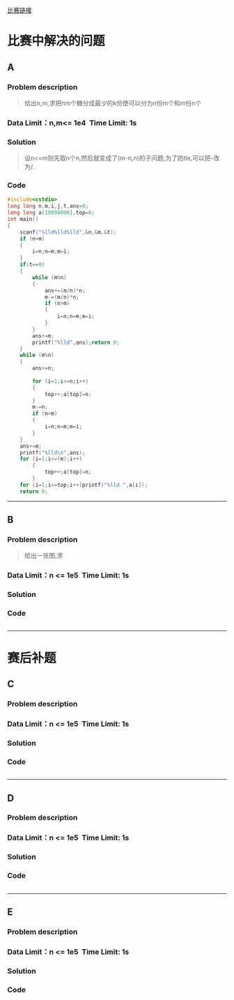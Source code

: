 [比赛链接](http://www.hzxjhs.com:83/contest/775)

# 比赛中解决的问题
## A
### Problem description
>给出n,m,求把nm个糖分成最少的k份使可以分为n份m个和m份n个

### Data Limit：n,m<= 1e4  Time Limit: 1s

### Solution
>设n<=m则先取n个n,然后就变成了(m-n,n)的子问题,为了防tle,可以把-改为/.

### Code
```cpp
#include<cstdio>
long long n,m,i,j,t,ans=0;
long long a[10000000],top=0;
int main()
{
    scanf("%lld%lld%lld",&n,&m,&t);
    if (n>m)
    {
        i=n;n=m;m=i;
    }
    if(t==0)
    {
        while (m%n)
        {
            ans+=(m/n)*n;
            m-=(m/n)*n;
            if (n>m)
            {
                i=n;n=m;m=i;
            }
        }
        ans+=m;
        printf("%lld",ans);return 0;
    }
    while (m%n)
    {
        ans+=n;
         
        for (i=1;i<=n;i++)
        {
            top++;a[top]=n;
        }
        m-=n;
        if (n>m)
        {
            i=n;n=m;m=i;
        }
    }
    ans+=m;
    printf("%lld\n",ans);
    for (i=1;i<=(m);i++)
        {
            top++;a[top]=n;
        }
    for (i=1;i<=top;i++)printf("%lld ",a[i]);
    return 0;
```
*****


## B
### Problem description
>给出一张图,求

### Data Limit：n <= 1e5  Time Limit: 1s
### Solution
> 

### Code
```cpp
```
*****

# 赛后补题

## C
### Problem description
> 

### Data Limit：n <= 1e5  Time Limit: 1s

### Solution
> 

### Code
```cpp
```
*****


## D
### Problem description
> 

### Data Limit：n <= 1e5  Time Limit: 1s
### Solution
> 

### Code
```cpp
```
*****

## E
### Problem description
> 

### Data Limit：n <= 1e5  Time Limit: 1s

### Solution
> 

### Code
```cpp
```
